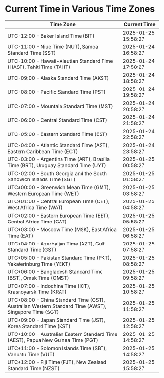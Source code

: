 # Current Time in Various Time Zones

| Time Zone | Current Time |
|-----------|--------------|
| UTC-12:00 - Baker Island Time (BIT) | 2025-01-25 15:58:27 |
| UTC-11:00 - Niue Time (NUT), Samoa Standard Time (SST) | 2025-01-24 16:58:27 |
| UTC-10:00 - Hawaii-Aleutian Standard Time (HAST), Tahiti Time (TAHT) | 2025-01-24 17:58:27 |
| UTC-09:00 - Alaska Standard Time (AKST) | 2025-01-24 18:58:27 |
| UTC-08:00 - Pacific Standard Time (PST) | 2025-01-24 19:58:27 |
| UTC-07:00 - Mountain Standard Time (MST) | 2025-01-24 20:58:27 |
| UTC-06:00 - Central Standard Time (CST) | 2025-01-24 21:58:27 |
| UTC-05:00 - Eastern Standard Time (EST) | 2025-01-24 22:58:27 |
| UTC-04:00 - Atlantic Standard Time (AST), Eastern Caribbean Time (ECT) | 2025-01-24 23:58:27 |
| UTC-03:00 - Argentina Time (ART), Brasília Time (BRT), Uruguay Standard Time (UYT) | 2025-01-25 00:58:27 |
| UTC-02:00 - South Georgia and the South Sandwich Islands Time (SGT) | 2025-01-25 01:58:27 |
| UTC±00:00 - Greenwich Mean Time (GMT), Western European Time (WET) | 2025-01-25 03:58:27 |
| UTC+01:00 - Central European Time (CET), West Africa Time (WAT) | 2025-01-25 04:58:27 |
| UTC+02:00 - Eastern European Time (EET), Central Africa Time (CAT) | 2025-01-25 05:58:27 |
| UTC+03:00 - Moscow Time (MSK), East Africa Time (EAT) | 2025-01-25 06:58:27 |
| UTC+04:00 - Azerbaijan Time (AZT), Gulf Standard Time (GST) | 2025-01-25 07:58:27 |
| UTC+05:00 - Pakistan Standard Time (PKT), Yekaterinburg Time (YEKT) | 2025-01-25 08:58:27 |
| UTC+06:00 - Bangladesh Standard Time (BST), Omsk Time (OMST) | 2025-01-25 09:58:27 |
| UTC+07:00 - Indochina Time (ICT), Krasnoyarsk Time (KRAT) | 2025-01-25 10:58:27 |
| UTC+08:00 - China Standard Time (CST), Australian Western Standard Time (AWST), Singapore Time (SGT) | 2025-01-25 11:58:27 |
| UTC+09:00 - Japan Standard Time (JST), Korea Standard Time (KST) | 2025-01-25 12:58:27 |
| UTC+10:00 - Australian Eastern Standard Time (AEST), Papua New Guinea Time (PGT) | 2025-01-25 14:58:27 |
| UTC+11:00 - Solomon Islands Time (SBT), Vanuatu Time (VUT) | 2025-01-25 14:58:27 |
| UTC+12:00 - Fiji Time (FJT), New Zealand Standard Time (NZST) | 2025-01-25 15:58:27 |
